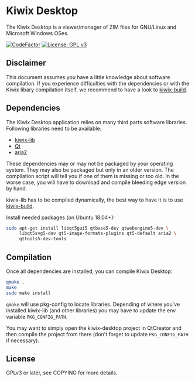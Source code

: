 Kiwix Desktop
=============

The Kiwix Desktop is a viewer/manager of ZIM files for GNU/Linux and
Microsoft Windows OSes.

[![CodeFactor](https://www.codefactor.io/repository/github/kiwix/kiwix-desktop/badge)](https://www.codefactor.io/repository/github/kiwix/kiwix-desktop)
[![License: GPL v3](https://img.shields.io/badge/License-GPLv3-blue.svg)](https://www.gnu.org/licenses/gpl-3.0)

Disclaimer
----------

This document assumes you have a little knowledge about software
compilation. If you experience difficulties with the dependencies or
with the Kiwix libary compilation itself, we recommend to have a look
to [kiwix-build](https://github.com/kiwix/kiwix-build).

Dependencies
------------

The Kiwix Desktop application relies on many third parts software libraries.
Following libraries need to be available:

* [kiwix-lib](https://github.com/kiwix/kiwix-lib/)
* [Qt](https://www.qt.io/)
* [aria2](https://aria2.github.io/)

These dependencies may or may not be packaged by your operating
system. They may also be packaged but only in an older version. The
compilation script will tell you if one of them is missing or too old.
In the worse case, you will have to download and compile bleeding edge
version by hand.

kiwix-lib has to be compiled dynamically, the best way to have it is
to use [kiwix-build](https://github.com/kiwix/kiwix-build).

Install needed packages (on Ubuntu 18.04+):

```bash
sudo apt-get install libqt5gui5 qtbase5-dev qtwebengine5-dev \
     libqt5svg5-dev qt5-image-formats-plugins qt5-default aria2 \
     qttools5-dev-tools
```

Compilation
-----------

Once all dependencies are installed, you can compile Kiwix Desktop:

```bash
qmake .
make
sudo make install
```

`qmake` will use pkg-config to locate libraries. Depending of where
you've installed kiwix-lib (and other libraries) you may have to
update the env variable `PKG_CONFIG_PATH`.

You may want to simply open the kiwix-desktop project in QtCreator and
then compile the project from there (don't forget to update
`PKG_CONFIG_PATH` if necessary).

License
-------

GPLv3 or later, see COPYING for more details.
